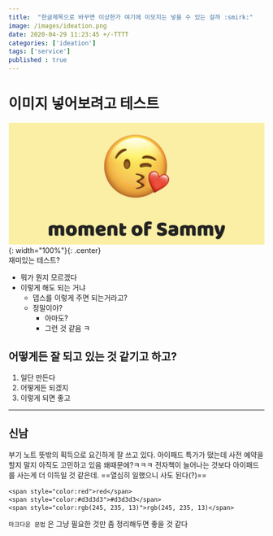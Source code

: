 ```yaml
---
title:  "한글제목으로 바꾸면 이상한가 여기에 이모지는 넣을 수 있는 걸까 :smirk:"
image: /images/ideation.png
date: 2020-04-29 11:23:45 +/-TTTT
categories: ['ideation']
tags: ['service']
published : true
---
```


# 이미지 넣어보려고 테스트
![input](/images/moment_of_sammy.png){: width="100%"}{: .center}  
재미있는 테스트?  
- 뭐가 뭔지 모르겠다
- 이렇게 해도 되는 거냐
  * 뎁스를 이렇게 주면 되는거라고?
  * 정말이야?
    + 아마도?
    + 그런 것 같음 ㅋ

## 어떻게든 잘 되고 있는 것 같기고 하고?
1. 일단 만든다
2. 어떻게든 되겠지
3. 이렇게 되면 좋고

***

## 신남
부기 노트 뜻밖의 획득으로 요긴하게 잘 쓰고 있다. 아이패드 특가가 떴는데 사전 예약을 할지 말지 아직도 고민하고 있음 왜때문에?ㅋㅋㅋ 전자책이 늘어나는 것보다 아이패드를 사는게 더 이득일 것 같은데. ==열심히 일했으니 사도 된다(?)==  

```
<span style="color:red">red</span>
<span style="color:#d3d3d3">#d3d3d3</span>
<span style="color:rgb(245, 235, 13)">rgb(245, 235, 13)</span>
```  

`마크다운 문법` 은 그냥 필요한 것만 좀 정리해두면 좋을 것 같다  
